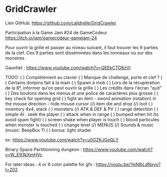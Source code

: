 # GridCrawler

Lien GitHub: https://github.com/calidrelle/GridCrawler


Participation à la Game Jam #24 de GameCodeur
https://itch.io/jam/gamecodeur-gamejam-24

Pour ouvrir la grille et passer au niveau suivant, il faut trouver les 9 parties de la clef.
Ces 9 parties sont disséminées dans les tonneaux ou sur des monstres

Gauntlet : https://www.youtube.com/watch?v=QEEkCTD8zVI

TODO:
( ) Complètement au clavier
( ) Manque de challenge, porte et clef ?
( ) Certains donjons fait à la main
( ) Spawn à mob
( ) Lors de la récupération de la 8°, informer qu'on peut ouvrir la grille
( ) Les crédits dans l'écran "quit"
( ) Des boutons dans les menus et une police de caractères plus grosse
( ) key check for opening grid
( ) fight an item
    - sword animation (rotation) in the mouse direction
    - hide mouse cursor
(/) item die and drop
(/) loot
( ) inventory 4x4, stack
( ) monsters
    (/) ATK & DEF & PV
    ( ) range detection
    ( ) simple AI : seek the player
    ( ) attack when in range
    ( ) bumped when hit (to avoid spam fight)
    ( ) screen shake when player is touch
    ( ) blood particules when monster is touched
( ) change level
(/) MENUS
(/) Sounds & music (music: BeepBox ?)
( ) bonus: light shader

ex: https://www.youtube.com/watch?v=u0GZKJGeQLY

Binary Space Partitionning dungeon : https://www.youtube.com/watch?v=W_E93kXmHVc

For later ideas :
4 or 6 color palette for gfx : https://youtu.be/YeNlbLdNxyo?t=202
